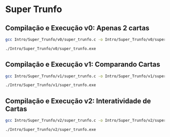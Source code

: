 # Super Trunfo

## Compilação e Execução v0: Apenas 2 cartas

```bash
gcc Intro/Super_Trunfo/v0/super_trunfo.c -o Intro/Super_Trunfo/v0/super_trunfo.exe
```

```bash
./Intro/Super_Trunfo/v0/super_trunfo.exe
```

## Compilação e Execução v1: Comparando Cartas

```bash
gcc Intro/Super_Trunfo/v1/super_trunfo.c -o Intro/Super_Trunfo/v1/super_trunfo.exe
```

```bash
./Intro/Super_Trunfo/v1/super_trunfo.exe
```

## Compilação e Execução v2: Interatividade de Cartas

```bash
gcc Intro/Super_Trunfo/v2/super_trunfo.c -o Intro/Super_Trunfo/v2/super_trunfo.exe
```

```bash
./Intro/Super_Trunfo/v2/super_trunfo.exe
```
